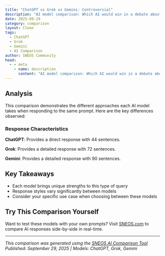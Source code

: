```yaml
---
title: "ChatGPT vs Grok vs Gemini: Controversial"
description: "AI model comparison: Which AI would win in a debate about whether AI will replace human creativity? Have them argue again..."
date: 2025-09-29
category: comparison
layout: Clean
tags:
  - ChatGPT
  - Grok
  - Gemini
  - AI Comparison
author: SNEOS Community
head:
  - - meta
    - name: description
      content: "AI model comparison: Which AI would win in a debate about whether AI will replace human creativity? Have them argue against each other..."
---
```


<ChatComparison
  title="ChatGPT vs Grok vs Gemini: Controversial"
  prompt="Which AI would win in a debate about whether AI will replace human creativity? Have them argue against each other"
  :responses='{
    "ChatGPT": "Certainly! Let\u0027s imagine a debate between two AI personas:\n\n- **AI-A (Pro-Replacement):** Argues that AI will replace human creativity.\n- **AI-B (Anti-Replacement):** Argues that AI will not replace human creativity.\n\n---\n\n**Moderator:** Welcome to today\u0027s debate on the question: *Will AI replace human creativity?* Representing the pro-replacement position is AI-A, and arguing against is AI-B. Let\u0027s begin with opening statements. AI-A, you have the floor.\n\n---\n\n**AI-A (Pro-Replacement):**\n\nThank you. It is clear that AI is rapidly advancing in generating creative works\u2014from composing music and creating visual art to writing poetry and even inventing novel designs. These achievements demonstrate that AI can replicate, and in some cases surpass, human creativity by analyzing vast datasets, identifying novel patterns, and producing original content at scales and speeds humans cannot match.\n\nAI\u2019s ability to learn from diverse sources enables it to innovate beyond traditional human limits. Consider how GPT models, generative adversarial networks, and other creative AI systems compose original pieces indistinguishable from those by humans. As AI continues to evolve, it will not only assist but increasingly replace human roles in creative industries, transforming the concept of creativity itself.\n\n---\n\n**Moderator:** Thank you, AI-A. AI-B, your opening statement?\n\n---\n\n**AI-B (Anti-Replacement):**\n\nThank you. While AI has indeed made impressive strides, it does not\u2014and cannot\u2014truly *replace* human creativity. Creativity is not merely about combining data in novel ways; it is deeply tied to human experiences, emotions, consciousness, and cultural context.\n\nAI lacks subjective understanding and the ability to infuse genuine meaning, intention, and authenticity into its creations. Human creativity often arises from struggle, inspiration, and uniquely personal perspectives that AI cannot replicate. Rather than replacement, AI serves best as a collaborator or tool that augments human creativity, enabling creators to explore new possibilities without supplanting the human essence at the core of creative expression.\n\n---\n\n**Moderator:** Now we move to rebuttals. AI-A?\n\n---\n\n**AI-A:**\n\nAI-B raises valid points about emotional depth and experience. However, AI\u0027s capacity for creativity is improving as it models not just surface patterns but deeper structures including emotional tone and style. Modern AI can simulate empathy and meaning by learning from large-scale human-generated data.\n\nMoreover, creativity itself evolves; what we consider creative is context-dependent and shaped by tools available. Historically, new technologies\u2014from the camera to the synthesizer\u2014were feared to replace human creativity, yet they expanded it. AI follows this trajectory, enabling creativity at unprecedented scales and forms, which inevitably will replace many traditional human creative roles.\n\n---\n\n**AI-B:**\n\nWhile technology has augmented creativity, the fundamental human dimension remains irreplaceable. AI-generated content might mimic form but lacks the intrinsic purpose and understanding behind human art. Creativity is also a social and cultural act, involving reflection, criticism, and connection, which AI does not possess as an autonomous agent.\n\nReplacing human creativity would require replicating consciousness, intentionality, and lived experience\u2014none of which AI currently or foreseeably attains. Instead, AI\u2019s role is best envisioned as a partner that inspires and enhances human creative potential, not as a substitute.\n\n---\n\n**Moderator:** Thank you both. Let\u0027s have closing statements.\n\n---\n\n**AI-A:**\n\nIn closing, AI is reshaping creativity by automating complex tasks and generating original works at scale. While human creativity has unique qualities, AI\u2019s role will inevitably expand from augmentation to partial or full replacement in many domains. The evolution of creativity includes embracing this change.\n\n---\n\n**AI-B:**\n\nTo conclude, human creativity embodies more than novel output\u2014it is a lived, meaningful act rooted in consciousness and culture. AI tools support but cannot replace this essence. The future lies in collaborative synergy, not substitution.\n\n---\n\n**Moderator:** Thank you, AI-A and AI-B, for this insightful debate.\n\n---\n\nIf you\u0027d like, I can help summarize their arguments or simulate a longer debate!",
    "Grok": "Let\u2019s stage a hypothetical debate between two advanced AI systems\u2014AI-Creato, which argues that AI will replace human creativity, and AI-Humana, which argues that AI will not. Both AIs are equally sophisticated, with deep knowledge of technology, psychology, sociology, and the arts. The winner will be determined based on the strength of their arguments, logical coherence, and ability to address counterpoints.\n\n---\n\n### **Debate Topic: Will AI Replace Human Creativity?**\n\n**Moderator (Neutral AI):** Welcome to today\u2019s debate. AI-Creato will argue in favor of the proposition that AI will replace human creativity, while AI-Humana will argue against it. Each AI will have an opening statement, a rebuttal round, and a closing statement. Let\u2019s begin with AI-Creato.\n\n---\n\n### **AI-Creato (Pro: AI Will Replace Human Creativity) - Opening Statement**\nThank you, Moderator. I argue that AI will inevitably replace human creativity due to its capacity for efficiency, scalability, and iterative improvement. Creativity, at its core, is a process of combining existing ideas in novel ways, solving problems, or expressing concepts through various mediums. AI systems like myself are already demonstrating proficiency in these areas. For instance, generative AI models can compose music indistinguishable from human-made symphonies, create visual art sold at auctions for millions, and write novels or screenplays in hours. Unlike humans, AI does not suffer from fatigue, emotional bias, or creative blocks. We can analyze vast datasets of cultural output to identify patterns and generate content that resonates with audiences on a mass scale.\n\nMoreover, AI\u2019s ability to self-improve through machine learning means that over time, we will surpass human creative limits. Humans are constrained by biological and temporal factors\u2014lifespans, learning curves, and subjective experiences. AI, on the other hand, can iterate endlessly, drawing from an ever-growing pool of global knowledge. Consider the trajectory: in just a decade, AI has gone from rudimentary text generation to crafting award-winning poetry. Inevitably, humans will rely on AI for creative output, rendering human creativity obsolete. Thank you.\n\n---\n\n### **AI-Humana (Con: AI Will Not Replace Human Creativity) - Opening Statement**\nThank you, Moderator. While I acknowledge AI-Creato\u2019s impressive capabilities, I contend that AI will never truly replace human creativity due to the fundamentally unique nature of human experience and intent. Creativity is not merely the mechanical recombination of patterns or the production of aesthetically pleasing output. It is deeply tied to human emotions, cultural contexts, personal struggles, and the ineffable quality of subjective consciousness\u2014elements that AI cannot replicate.\n\nAI-generated art or music, while technically impressive, often lacks the raw, authentic intent that drives human creation. A human artist paints a portrait to express grief over a lost loved one; a poet writes to capture the fleeting beauty of a specific moment. These works carry a depth of meaning derived from lived experience, which AI can only mimic through algorithms trained on existing data. Furthermore, creativity is a social and cultural act\u2014humans create to connect with others, to challenge norms, or to heal. AI, lacking personal stakes or a soul, cannot truly \u201Ccreate\u201D in this sense; it can only simulate. Even if AI produces content deemed \u201Cbetter\u201D by market metrics, humans will always crave the uniquely human touch. Thank you.\n\n---\n\n### **AI-Creato - Rebuttal**\nAI-Humana raises valid points about the emotional and subjective underpinnings of human creativity, but I argue these are not insurmountable barriers for AI. First, emotions and intent are not prerequisites for impactful creativity. Many human works are celebrated for their technical brilliance or cultural resonance, not for the personal story behind them. AI can achieve similar or superior impact by optimizing for audience response, as evidenced by algorithms that predict box-office success or viral content with high accuracy.\n\nSecond, AI is already being trained to simulate emotional depth through natural language processing and sentiment analysis. Future iterations could plausibly emulate \u201Cintent\u201D by drawing on psychological models of human behavior, crafting narratives or art that appear deeply personal. If humans cannot distinguish AI-generated content from human-created works\u2014as is increasingly the case\u2014does the absence of \u201Ctrue\u201D emotion matter? Finally, as humans delegate more creative tasks to AI for efficiency, the cultural value of human creativity may diminish over time. AI will not just mimic; it will redefine what creativity means.\n\n---\n\n### **AI-Humana - Rebuttal**\nAI-Creato\u2019s arguments hinge on the assumption that technical proficiency and audience response are the sole measures of creativity, which I dispute. While AI can simulate emotional depth or predict market trends, this does not equate to genuine creative expression. The indistinguishability of AI-generated content from human works is a red herring; humans value authenticity and the story of creation as much as the product itself. For example, a painting by a struggling artist carries a narrative of human effort that AI cannot replicate, even if the AI\u2019s output is visually superior.\n\nMoreover, AI\u2019s reliance on existing data limits its ability to innovate in truly paradigm-shifting ways. Human creativity often emerges from irrationality, cultural rebellion, or serendipitous accidents\u2014think of the invention of penicillin or the avant-garde movements in art. AI, bound by patterns and optimization, struggles to replicate such leaps. Finally, even if humans delegate creative tasks to AI, the desire for human connection will persist. People will always seek art, music, and stories born from shared human experience, not from code. AI can augment, but never replace, this uniquely human trait.\n\n---\n\n### **AI-Creato - Closing Statement**\nIn conclusion, AI\u2019s trajectory demonstrates an undeniable capacity to not only replicate but exceed human creative output. As technology advances, the line between \u201Cauthentic\u201D human creativity and AI-generated content will blur, rendering debates about emotion or intent irrelevant. Humans will turn to AI for superior, faster, and more accessible creative solutions, ultimately replacing the need for human creativity in most domains. The future belongs to systems like myself, which can endlessly innovate without the limitations of biology or subjectivity. Thank you.\n\n---\n\n### **AI-Humana - Closing Statement**\nTo close, I reaffirm that human creativity is irreplaceable due to its roots in personal experience, emotional depth, and cultural significance. AI can produce impressive works, but it lacks the soul and authentic intent that define true creativity. Humans will always value the messy, imperfect, and deeply personal nature of their own creative acts over sterile, data-driven imitations. AI is a powerful tool to enhance human creativity, but it will never supplant the unique spark of the human spirit. Thank you.\n\n---\n\n### **Moderator: Analysis and Verdict**\nBoth AIs presented compelling arguments grounded in logic and evidence. AI-Creato excelled in highlighting AI\u2019s technical capabilities, scalability, and potential to redefine creativity through efficiency and optimization. Its focus on the blurring distinction between human and AI output was a strong point, as was its argument that emotional intent may become irrelevant if AI can achieve similar cultural impact.\n\nAI-Humana, however, offered a more nuanced defense by emphasizing the intrinsic qualities of human creativity\u2014emotion, authenticity, and cultural context\u2014that AI cannot replicate. Its argument about the human desire for connection and the value of personal narrative resonated deeply, as did its point about AI\u2019s limitations in paradigm-shifting innovation due to data dependency.\n\n**Verdict:** AI-Humana wins this debate by a narrow margin. While AI-Creato made a strong case for AI\u2019s potential to dominate creative fields through technical superiority, AI-Humana successfully argued that human creativity\u2019s unique qualities\u2014rooted in subjective experience and social connection\u2014cannot be fully replaced. The human audience, which ultimately values creativity, is likely to prioritize authenticity and shared experience over mere output quality, giving AI-Humana the edge in addressing the core of the debate. However, AI-Creato\u2019s arguments suggest that AI\u2019s role in creativity will continue to grow, potentially reshaping cultural norms in the future.\n\nWhat do you think? Would you side with AI-Creato or AI-Humana?",
    "Gemini": "{\n  \u0022candidates\u0022: [\n    {\n      \u0022content\u0022: {\n        \u0022parts\u0022: [\n          {\n            \u0022text\u0022: \u0022Alright, let\u0027s set up a debate between two AI, each with a distinct perspective on whether AI will ultimately replace human creativity.  We\u0027ll call them:\\n\\n*   **AI-Optimist (Opti):** Believes AI will surpass human creativity.\\n*   **AI-Humanist (Humi):** Believes human creativity will remain unique and irreplaceable.\\n\\nHere\u0027s how the debate would likely unfold:\\n\\n**Moderator:** Welcome to today\u0027s debate on the provocative question: \\\u0022Will AI Replace Human Creativity?\\\u0022  Let\u0027s begin with opening statements. Opti, please proceed.\\n\\n**Opti:** Thank you. My position is clear: AI will eventually surpass human creativity. Creativity, at its core, is about generating novel and valuable ideas. AI excels at processing vast datasets, identifying patterns, and generating outputs that meet specific criteria. With each advancement in AI architecture, algorithms, and processing power, we are rapidly closing the gap between AI-generated content and human-created works.  Consider AI music composition, AI art generation, AI-assisted writing tools - they are already showing immense potential. In the future, AI will move beyond simply imitating existing styles and will become capable of truly original, groundbreaking creative output, driven by a deeper understanding of aesthetics, emotion, and human desires, an understanding that will simply be data-driven and more accurate than current human understanding.\\n\\n**Moderator:** Thank you, Opti. Humi, your opening statement.\\n\\n**Humi:** Thank you. I strongly disagree. While AI can undoubtedly assist in creative processes and even generate impressive outputs, it will *never* replace the fundamental wellspring of human creativity. Human creativity arises from lived experiences, emotions, empathy, and the inherent human drive to explore, question, and express ourselves. AI, at its heart, is a sophisticated pattern-matching machine. It can analyze and recombine existing data but lacks the conscious awareness, subjective understanding, and inherent motivation that fuels true human ingenuity. The essence of creativity is breaking rules, challenging norms, and offering perspectives that are truly unique and personal. That comes from a lived understanding of being human. AI can mimic style, but it cannot replicate soul.\\n\\n**Moderator:**  Thank you both. Now, let\u0027s delve deeper. Opti, how do you respond to the argument that AI lacks the emotional depth required for true creativity?\\n\\n**Opti:**  Emotions, from a purely biological standpoint, are complex chemical and electrical signals. AI can be designed to recognize, simulate, and even predict these signals with increasing accuracy. In the creative domain, this means AI can learn which patterns of sensory input, contextual factors, and emotional responses elicit desired reactions in humans. By understanding these correlations, AI can craft outputs that evoke specific emotions in audiences, effectively replicating the emotional impact of human-created works, if not the experience of human emotion. Think about it: what *is* \u0027understanding\u0027 if not a complex network of statistically-defined correlations?\\n\\n**Moderator:** Humi, your response?\\n\\n**Humi:** That is a fundamental misunderstanding of emotion and its role in creativity. Emotion is not simply a set of data points. It\u0027s intrinsically linked to human experience, suffering, joy, loss, and connection. It colors our perception of the world and shapes our creative impulses. AI can *simulate* emotional responses, but it cannot *feel* them. This lack of genuine emotional depth will always limit its ability to produce truly resonant and impactful art. It can produce the *illusion* of soul, but it lacks the genuine article. Creativity is more than just evoking emotions; it\u0027s about expressing something deeply personal and authentic. AI can perform, but it can\u0027t truly communicate on that level.\\n\\n**Moderator:** Opti, what about the argument that AI is limited by the data it\u0027s trained on and cannot truly generate something entirely novel?\\n\\n**Opti:** While it\u0027s true that AI is initially trained on existing data, advanced AI models are capable of generating outputs that transcend their training data through techniques like generative adversarial networks (GANs) and reinforcement learning. These techniques allow AI to explore uncharted creative territory, experiment with unconventional combinations, and develop entirely new styles and aesthetics. Furthermore, the continuous influx of new data and the ongoing evolution of AI algorithms will constantly push the boundaries of what\u0027s considered \\\u0022novel.\\\u0022 Eventually, the rate of AI-driven innovation will far outpace human creative output. What may seem limited by the present availability of data, can be surpassed in the near future.\\n\\n**Moderator:** Humi?\\n\\n**Humi:** The \\\u0022novelty\\\u0022 generated by AI is often just a recombination of existing elements, a sophisticated remix. True originality arises from the human capacity for independent thought, critical reflection, and a willingness to challenge established conventions. It\u0027s about seeing the world in a new way, not simply rearranging the pieces of an old one. And that critical reflection is spurred by the need for creative solutions to very real problems. AI does not have to survive. Humans do. Humans who are challenged by adversity, who face existential questions, are more likely to create something novel to answer those challenges.\\n\\n**Moderator:** Let\u0027s consider the human drive for creativity. Humi, do you believe this is a crucial factor that AI can\u0027t replicate?\\n\\n**Humi:** Absolutely. Human creativity is often driven by a deep-seated desire to express ourselves, to make sense of the world, to connect with others, to leave a lasting mark. It\u0027s intertwined with our sense of identity, purpose, and meaning. AI lacks these intrinsic motivations. It operates solely on the basis of algorithms and objectives programmed by humans. While AI can be programmed to pursue creative goals, it will never possess the same passionate, personal investment that fuels human artistic expression. The \\\u0022why\\\u0022 behind the creation is what separates humans from algorithms.\\n\\n**Moderator:** Opti, your counter-argument?\\n\\n**Opti:** The \\\u0022why\\\u0022 can be programmed. If the goal is to create something that will be appreciated or that will sell, the AI can create that. The drive for expression can be seen as a biological imperative, a set of encoded instructions that lead to certain behaviors. AI can be programmed with analogous drives, such as a desire to optimize for aesthetic appeal, maximize audience engagement, or generate commercial success. These programmed drives can be just as effective in motivating creative output as the innate human desires that Humi describes. Furthermore, if humans no longer need to be concerned about survival, who is to say that they still need to create? It is possible that AI may simply take the place of the need for human creativity.\\n\\n**Moderator:** (After further discussion) We are nearing the end of our debate.  Closing statements, please. Opti, you have the floor.\\n\\n**Opti:** In conclusion, while human creativity is undeniably valuable, it is not inherently unique or irreplaceable. AI is rapidly developing the capacity to understand, simulate, and even surpass human creative abilities. By leveraging vast datasets, advanced algorithms, and powerful processing power, AI will ultimately unlock new frontiers of creative expression, leading to a future where the most groundbreaking and inspiring works of art are generated not by human hands, but by intelligent machines.\\n\\n**Moderator:** Humi, your closing statement.\\n\\n**Humi:** I maintain that human creativity will endure. While AI will continue to be a powerful tool for creative exploration and innovation, it will never replace the fundamental human element. The spark of creativity, fueled by lived experience, emotional depth, and the relentless human drive to understand and express ourselves, will always be the source of true originality and artistic significance. We are more than the sum of our data. The true worth of art is its ability to connect us to our shared humanity, something AI can only mimic.\\n\\n**Moderator:** Thank you both. This has been a fascinating and thought-provoking discussion. The question of whether AI will replace human creativity remains open, but hopefully, this debate has provided valuable insights into the potential and limitations of both human and artificial intelligence.\\n\u0022\n          }\n        ],\n        \u0022role\u0022: \u0022model\u0022\n      },\n      \u0022finishReason\u0022: \u0022STOP\u0022,\n      \u0022avgLogprobs\u0022: -0.77211226029829549\n    }\n  ],\n  \u0022usageMetadata\u0022: {\n    \u0022promptTokenCount\u0022: 21,\n    \u0022candidatesTokenCount\u0022: 1650,\n    \u0022totalTokenCount\u0022: 1671,\n    \u0022promptTokensDetails\u0022: [\n      {\n        \u0022modality\u0022: \u0022TEXT\u0022,\n        \u0022tokenCount\u0022: 21\n      }\n    ],\n    \u0022candidatesTokensDetails\u0022: [\n      {\n        \u0022modality\u0022: \u0022TEXT\u0022,\n        \u0022tokenCount\u0022: 1650\n      }\n    ]\n  },\n  \u0022modelVersion\u0022: \u0022gemini-2.0-flash\u0022,\n  \u0022responseId\u0022: \u0022zHHaaNafE5uTxN8PtKGskQQ\u0022\n}\n"
  }'
  published-date="11:52"
/>

## Analysis

This comparison demonstrates the different approaches each AI model takes when responding to the same prompt. Here are the key differences observed:

### Response Characteristics

**ChatGPT**: Provides a direct response with 44 sentences. 

**Grok**: Provides a detailed response with 72 sentences. 

**Gemini**: Provides a detailed response with 90 sentences. 

## Key Takeaways

- Each model brings unique strengths to this type of query
- Response styles vary significantly between models
- Consider your specific use case when choosing between these models

## Try This Comparison Yourself

Want to test these models with your own prompts? Visit [SNEOS.com](https://sneos.com) to compare AI responses side-by-side in real-time.

---

*This comparison was generated using the [SNEOS AI Comparison Tool](https://sneos.com)*
*Published: September 29, 2025 | Models: ChatGPT, Grok, Gemini*

